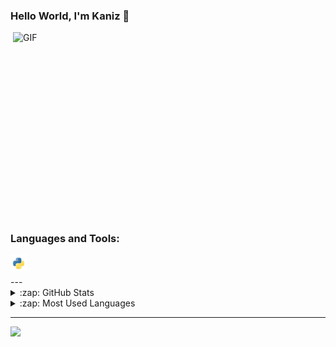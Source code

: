 ### Hello World, I'm Kaniz  👋

 <img align="right" alt="GIF" src="https://github.com/arsentieva/arsentieva/blob/main/code.gif?raw=true" width="500" height="320" />

### Languages and Tools:

[<img align="left" alt="python" width="26px" src="https://raw.githubusercontent.com/github/explore/80688e429a7d4ef2fca1e82350fe8e3517d3494d/topics/python/python.png" />](https://www.youtube.com/@KanizFatemaKF)

<br />
<br />
---

<details>
  <summary>:zap: GitHub Stats</summary>

  <img align="left" alt="Kaniz's GitHub Stats" src="https://github-readme-stats.vercel.app/api?username=kaniz-codes&show_icons=true&hide_border=true" />

</details>

<details>
  <summary>:zap: Most Used Languages</summary>

<img align="left" alt="Kaniz's GitHub Top Languages" src="https://github-readme-stats.vercel.app/api/top-langs/?username=kaniz-codes" />

</details>


---
[![](https://visitcount.itsvg.in/api?id=kaniz-codes&icon=5&color=1)](https://visitcount.itsvg.in)

<!-- Proudly created with GPRM ( https://gprm.itsvg.in ) -->
